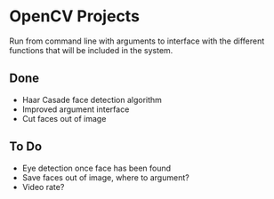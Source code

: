 # OpenCV Projects

Run from command line with arguments to interface with the different functions that will be included in the system.

## Done
* Haar Casade face detection algorithm
* Improved argument interface
* Cut faces out of image


## To Do
* Eye detection once face has been found
* Save faces out of image, where to argument? 
* Video rate? 

